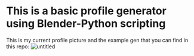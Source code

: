 # This is a basic profile generator using Blender-Python scripting

This is my current profile picture and the example gen that you can find in this repo:
![untitled](https://github.com/user-attachments/assets/faadc70b-ab89-41b2-9f42-c5e342558ea6)
